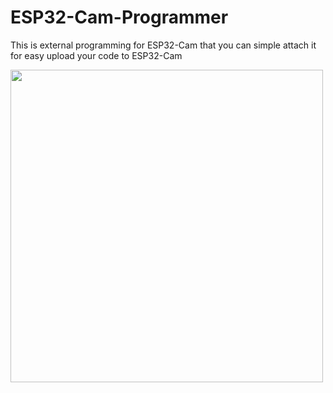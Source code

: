 # ESP32-Cam-Programmer
This is external programming for ESP32-Cam that you can simple attach it for easy upload your code to ESP32-Cam


<img src="https://ecs7.tokopedia.net/img/cache/900/VqbcmM/2021/1/20/0cee6626-4e0b-4d04-bf8a-30e3e52d6e20.jpg" width=500>

